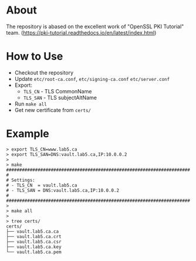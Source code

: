 # About

The repository is abased on the excellent work of "OpenSSL PKI Tutorial" team. (https://pki-tutorial.readthedocs.io/en/latest/index.html)

# How to Use

- Checkout the repository
- Update `etc/root-ca.conf`, `etc/signing-ca.conf` `etc/server.conf`
- Export:
  - `TLS_CN` - TLS CommonName
  - `TLS_SAN` - TLS subjectAltName
- Run `make all`
- Get new certificate from `certs/`

# Example

```
> export TLS_CN=www.lab5.ca
> export TLS_SAN=DNS:vault.lab5.ca,IP:10.0.0.2
>
> make
######################################################################
#
# Settings:
# - TLS_CN  = vault.lab5.ca
# - TLS_SAN = DNS:vault.lab5.ca,IP:10.0.0.2
#
######################################################################
>
> make all
>
> tree certs/
certs/
├── vault.lab5.ca.ca
├── vault.lab5.ca.crt
├── vault.lab5.ca.csr
├── vault.lab5.ca.key
└── vault.lab5.ca.pem
```
